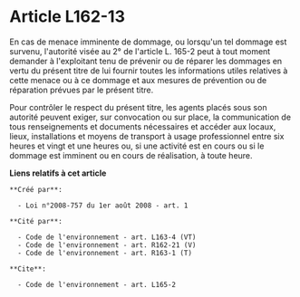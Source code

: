 # Article L162-13

En cas de menace imminente de dommage, ou lorsqu'un tel dommage est survenu, l'autorité visée au 2° de l'article L. 165-2
peut à tout moment demander à l'exploitant tenu de prévenir ou de réparer les dommages en vertu du présent titre de lui
fournir toutes les informations utiles relatives à cette menace ou à ce dommage et aux mesures de prévention ou de réparation
prévues par le présent titre. 

Pour contrôler le respect du présent titre, les agents placés sous son autorité peuvent exiger, sur convocation ou sur place,
la communication de tous renseignements et documents nécessaires et accéder aux locaux, lieux, installations et moyens de
transport à usage professionnel entre six heures et vingt et une heures ou, si une activité est en cours ou si le dommage est
imminent ou en cours de réalisation, à toute heure.

**Liens relatifs à cet article**

	**Créé par**:

	  - Loi n°2008-757 du 1er août 2008 - art. 1

	**Cité par**:

	  - Code de l'environnement - art. L163-4 (VT)
	  - Code de l'environnement - art. R162-21 (V)
	  - Code de l'environnement - art. R163-1 (T)

	**Cite**:

	  - Code de l'environnement - art. L165-2
